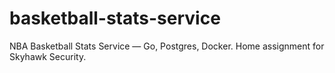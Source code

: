 # basketball-stats-service
NBA Basketball Stats Service — Go, Postgres, Docker. Home assignment for Skyhawk Security.
